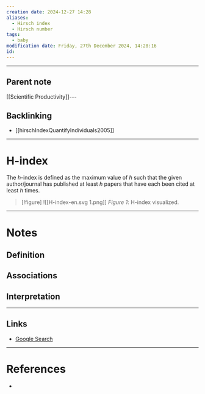 ```yaml
---
creation date: 2024-12-27 14:28
aliases:
  - Hirsch index
  - Hirsch number
tags:
  - baby
modification date: Friday, 27th December 2024, 14:28:16
id:
---
```

---

## Parent note
[[Scientific Productivity]]---
## Backlinking
+ [[hirschIndexQuantifyIndividuals2005]]

---
# H-index
The _h_-index is defined as the maximum value of _h_ such that the given author/journal has published at least _h_ papers that have each been cited at least _h_ times.
>[!figure] ![[H-index-en.svg 1.png]]
>*Figure 1*: H-index visualized.

---
# Notes

## Definition

## Associations

## Interpretation

---
## Links
- [Google Search](https://www.google.com/search?q=H-index)

---
# References
+ 
